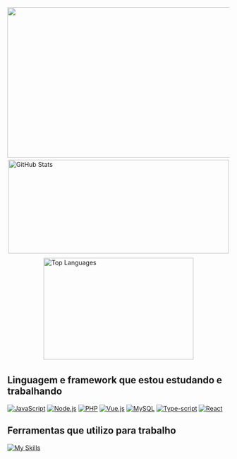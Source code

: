 <img src="https://capsule-render.vercel.app/api?type=waving&height=300&color=gradient&text=Brendon-Bernardi&section=header&reversal=true&desc=Programador%20Junior" width="1000" height="340" >

<div style="display: flex; flex-wrap: wrap; justify-content: center;">
  <img src="https://github-readme-stats.vercel.app/api?username=Brendon3421&show_icons=true&theme=transparent" alt="GitHub Stats" width="500" height="212" style="margin: 5px;">
  <img src="https://github-readme-stats.vercel.app/api/top-langs/?username=Brendon3421&layout=compact&theme=radical" alt="Top Languages" width="340" height="230" style="margin: 5px;">
</div>

## Linguagem e framework que estou estudando e trabalhando 
[![JavaScript](https://img.shields.io/badge/JavaScript-F7DF1E?style=for-the-badge&logo=javascript&logoColor=black)](https://developer.mozilla.org/en-US/docs/Web/JavaScript)
[![Node.js](https://img.shields.io/badge/Node.js-43853D?style=for-the-badge&logo=node.js&logoColor=white)](https://nodejs.org/)
[![PHP](https://img.shields.io/badge/PHP-777BB4?style=for-the-badge&logo=php&logoColor=white)](https://www.php.net/)
[![Vue.js](https://img.shields.io/badge/Vue.js-35495E?style=for-the-badge&logo=vue.js&logoColor=4FC08D)](https://vuejs.org/)
[![MySQL](https://img.shields.io/badge/MySQL-00000F?style=for-the-badge&logo=mysql&logoColor=white)](https://www.mysql.com/)
[![Type-script](https://img.shields.io/badge/Type-script-00000F?style=for-the-badge&logo=mysql&logoColor=white)](https://www.typescriptlang.org/)
[![React](https://img.shields.io/badge/React-00000F?style=for-the-badge&logo=mysql&logoColor=white)](https://react.dev/)
## Ferramentas que utilizo para trabalho
[![My Skills](https://skillicons.dev/icons?i=js,html,css,php,mysql,vue,bootstrap,nodejs,postman,vscode,github)](https://skillicons.dev)
